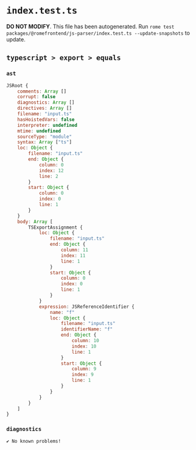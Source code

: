 # `index.test.ts`

**DO NOT MODIFY**. This file has been autogenerated. Run `rome test packages/@romefrontend/js-parser/index.test.ts --update-snapshots` to update.

## `typescript > export > equals`

### `ast`

```javascript
JSRoot {
	comments: Array []
	corrupt: false
	diagnostics: Array []
	directives: Array []
	filename: "input.ts"
	hasHoistedVars: false
	interpreter: undefined
	mtime: undefined
	sourceType: "module"
	syntax: Array ["ts"]
	loc: Object {
		filename: "input.ts"
		end: Object {
			column: 0
			index: 12
			line: 2
		}
		start: Object {
			column: 0
			index: 0
			line: 1
		}
	}
	body: Array [
		TSExportAssignment {
			loc: Object {
				filename: "input.ts"
				end: Object {
					column: 11
					index: 11
					line: 1
				}
				start: Object {
					column: 0
					index: 0
					line: 1
				}
			}
			expression: JSReferenceIdentifier {
				name: "f"
				loc: Object {
					filename: "input.ts"
					identifierName: "f"
					end: Object {
						column: 10
						index: 10
						line: 1
					}
					start: Object {
						column: 9
						index: 9
						line: 1
					}
				}
			}
		}
	]
}
```

### `diagnostics`

```
✔ No known problems!

```
